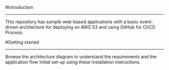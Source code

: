 #Introduction

-------------------------------------------------------------------------
This repository has sample web-based applications with a basic event-driven architecture for deploying on AWS S3 and using GitHub for CI/CD Process.

#Getting started
_______________________________________________________________________
Browse the architecture diagram to understand the requirements and the application flow 
Initial set-up using these installation instructions.

